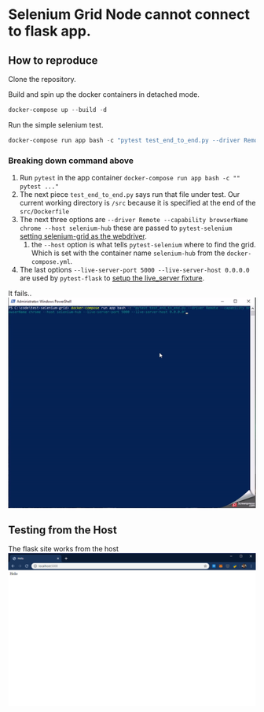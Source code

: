 # Selenium Grid Node cannot connect to flask app.

## How to reproduce
Clone the repository.

Build and spin up the docker containers in detached mode.
```powershell
docker-compose up --build -d
```

Run the simple selenium test.
```powershell
docker-compose run app bash -c "pytest test_end_to_end.py --driver Remote --capability browserName chrome --host selenium-hub --live-server-port 5000 --live-server-host 0.0.0.0"
```

### Breaking down command above
1. Run `pytest` in the app container `docker-compose run app bash -c "" pytest ..."`
2. The next piece `test_end_to_end.py` says run that file under test. Our current working directory is `/src` because it is specified at the end of the `src/Dockerfile`
3. The next three options are `--driver Remote --capability browserName chrome --host selenium-hub` these are passed to `pytest-selenium` [setting selenium-grid as the webdriver](https://pytest-selenium.readthedocs.io/en/latest/user_guide.html#selenium-server-grid).
    1. the `--host` option is what tells `pytest-selenium` where to find the grid. Which is set with the container name `selenium-hub` from the `docker-compose.yml`.
4. The last options `--live-server-port 5000 --live-server-host 0.0.0.0` are used by `pytest-flask` to [setup the live_server fixture](https://pytest-flask.readthedocs.io/en/latest/features.html#live-server-application-live-server).
 
 It fails..
 ![Test failing](docs/flask_failing.gif)
 
## Testing from the Host
The flask site works from the host
![Flask app working](docs/flask_app_from_host.png)
